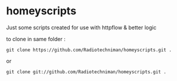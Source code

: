 # homeyscripts

Just some scripts created for use with httpflow & better logic

to clone in same folder : 
```
git clone https://github.com/Radiotechniman/homeyscripts.git .
```
or 
```
git clone git://github.com/Radiotechniman/homeyscripts.git .
```







